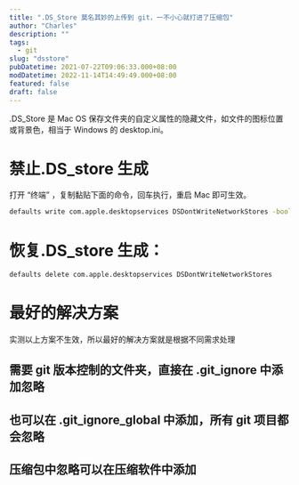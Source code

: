 ```yaml
---
title: ".DS_Store 莫名其妙的上传到 git，一不小心就打进了压缩包"
author: "Charles"
description: ""
tags:
  - git
slug: "dsstore"
pubDatetime: 2021-07-22T09:06:33.000+08:00
modDatetime: 2022-11-14T14:49:49.000+08:00
featured: false
draft: false
---
```


.DS_Store 是 Mac OS 保存文件夹的自定义属性的隐藏文件，如文件的图标位置或背景色，相当于 Windows 的 desktop.ini。

# 禁止.DS_store 生成

打开 “终端” ，复制黏贴下面的命令，回车执行，重启 Mac 即可生效。

```bash
defaults write com.apple.desktopservices DSDontWriteNetworkStores -bool TRUE
```

# 恢复.DS_store 生成：

```bash
defaults delete com.apple.desktopservices DSDontWriteNetworkStores
```

# 最好的解决方案

实测以上方案不生效，所以最好的解决方案就是根据不同需求处理

## 需要 git 版本控制的文件夹，直接在 .git_ignore 中添加忽略

## 也可以在 .git_ignore_global 中添加，所有 git 项目都会忽略

## 压缩包中忽略可以在压缩软件中添加
